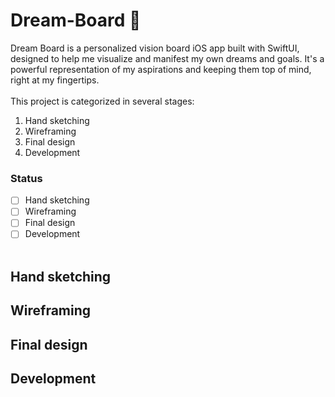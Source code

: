 # Dream-Board 🎯
Dream Board is a personalized vision board iOS app built with SwiftUI, designed to help me visualize and manifest my own dreams and goals. It's a powerful representation of my aspirations and keeping them top of mind, right at my fingertips.<br />  
This project is categorized in several stages:
1. Hand sketching
2. Wireframing
3. Final design
4. Development <br />
### Status
- [ ] Hand sketching
- [ ] Wireframing
- [ ] Final design
- [ ] Development<br /><br />

## Hand sketching 
## Wireframing
## Final design
## Development
